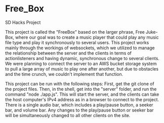 # Free_Box
SD Hacks Project

This project is called the "FreeBox" based on the larger phrase, Free Juke-Box, where our goal was to create a music player that could play any music file type and play it synchronously to several users.
This project works mainly through the workings of websockets, which we utilized to manage the relationship between the server and the clients in terms of actionlisteners and having dynamic, synchronous change to several clients. We were planning to connect the server to an AWS bucket storage system to pull a large array of music to play one after another, but due to obstacles and the time crunch, we couldn't implement that function.

This project can be run with the following steps: First, get the git clone of the project files. Then, in the shell, get into the "server" folder, and run the command "node ./app.js". This will start the server, and the clients can take the host computer's IPv4 address as in a browser to connect to the project. There is a single audio bar, which includes a play/pause button, a seeker bar, and volume bar. Any changes to the play/pause button or seeker bar will be simultaneously changed to all other clients on the site.